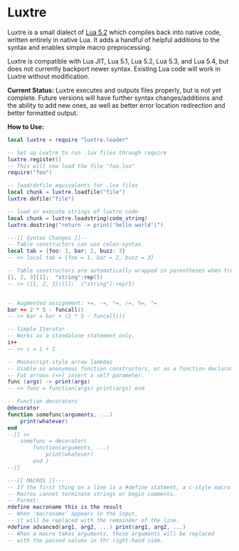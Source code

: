 # Luxtre

Luxtre is a small dialect of [Lua 5.2](http://www.lua.org/) which compiles back into native code, written entirely in native Lua. It adds a handful of helpful additions to the syntax and enables simple macro preprocessing.

Luxtre is compatible with Lua JIT, Lua 5.1, Lua 5.2, Lua 5.3, and Lua 5.4, but does not currently backport newer syntax. Existing Lua code will work in Luxtre without modification.

**Current Status:** 
Luxtre executes and outputs files properly, but is not yet complete. Future versions will have further syntax changes/additions and the ability to add new ones, as well as better error location redirection and better formatted output.

**How to Use:**

```lua
local luxtre = require "luxtre.loader"

-- Set up Luxtre to run .lux files through require
luxtre.register()
-- This will now load the file "foo.lux"
require("foo")

-- load/dofile equivalents for .lux files
local chunk = luxtre.loadfile("file")
luxtre.dofile("file")

-- load or execute strings of luxtre code
local chunk = luxtre.loadstring(code_string)
luxtre.dostring("return -> print('hello world')")

---[[ Syntax Changes ]]--
-- Table constructors can use colon-syntax.
local tab = {foo: 1, bar: 2, buzz: 3}
-- >> local tab = {foo = 1, bar = 2, buzz = 3}

-- Table constructors are automatically wrapped in parentheses when treated like a variable.
{1, 2, 3}[1];  "string":rep(5)
-- >> ({1, 2, 3})[1];  ("string"):rep(5)


-- Augmented assignment: +=, -=, *=, /=, %=, ^=
bar += 2 * 5 - funcall()
-- >> bar = bar + (2 * 5 - funcall())

-- Simple Iterator
-- Works as a standalone statement only.
i++
-- >> i = i + 1

-- Moonscript-style arrow lambdas
-- Usable as anonymous function constructors, or as a function declaration. 
-- Fat arrows (=>) insert a self parameter.
func (args) -> print(args)
-- >> func = function(args) print(args) end

-- Function decorators
@decorator
function somefunc(arguments, ...)
    print(whatever)
end
--[[ >>
	somefunc = decorator(
        function(arguments, ...)
            print(whatever)
        end )
--]]

---[[ MACROS ]]---
-- If the first thing on a line is a #define statment, a c-style macro will be created.
-- Macros cannot terminate strings or begin comments.
-- Format:
#define macroname this is the result
-- When 'macroname' appears in the input, 
-- it will be replaced with the remainder of the line.
#define advanced(arg1, arg2, ...) print(arg1, arg2, ...)
-- When a macro takes arguments, those arguments will be replaced 
-- with the passed values in thr right-hand side.


```


